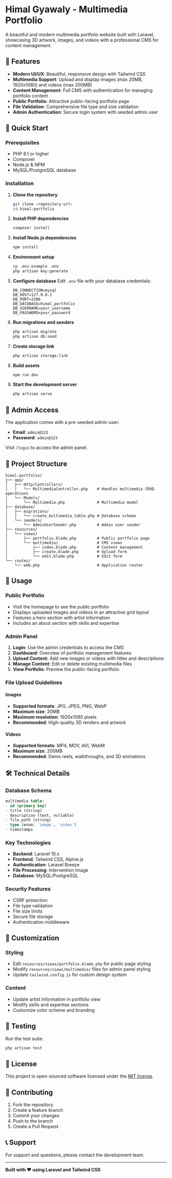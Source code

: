 # Himal Gyawaly - Multimedia Portfolio

A beautiful and modern multimedia portfolio website built with Laravel, showcasing 3D artwork, images, and videos with a professional CMS for content management.

## 🎨 Features

- **Modern UI/UX**: Beautiful, responsive design with Tailwind CSS
- **Multimedia Support**: Upload and display images (max 20MB, 1920x1080) and videos (max 200MB)
- **Content Management**: Full CMS with authentication for managing portfolio content
- **Public Portfolio**: Attractive public-facing portfolio page
- **File Validation**: Comprehensive file type and size validation
- **Admin Authentication**: Secure login system with seeded admin user

## 🚀 Quick Start

### Prerequisites
- PHP 8.1 or higher
- Composer
- Node.js & NPM
- MySQL/PostgreSQL database

### Installation

1. **Clone the repository**
   ```bash
   git clone <repository-url>
   cd himal-portfolio
   ```

2. **Install PHP dependencies**
   ```bash
   composer install
   ```

3. **Install Node.js dependencies**
   ```bash
   npm install
   ```

4. **Environment setup**
   ```bash
   cp .env.example .env
   php artisan key:generate
   ```

5. **Configure database**
   Edit `.env` file with your database credentials:
   ```env
   DB_CONNECTION=mysql
   DB_HOST=127.0.0.1
   DB_PORT=3306
   DB_DATABASE=himal_portfolio
   DB_USERNAME=your_username
   DB_PASSWORD=your_password
   ```

6. **Run migrations and seeders**
   ```bash
   php artisan migrate
   php artisan db:seed
   ```

7. **Create storage link**
   ```bash
   php artisan storage:link
   ```

8. **Build assets**
   ```bash
   npm run dev
   ```

9. **Start the development server**
   ```bash
   php artisan serve
   ```

## 👤 Admin Access

The application comes with a pre-seeded admin user:

- **Email**: `admin@123`
- **Password**: `admin@123`

Visit `/login` to access the admin panel.

## 📁 Project Structure

```
himal-portfolio/
├── app/
│   ├── Http/Controllers/
│   │   └── MultimediaController.php    # Handles multimedia CRUD operations
│   └── Models/
│       └── Multimedia.php              # Multimedia model
├── database/
│   ├── migrations/
│   │   └── create_multimedia_table.php # Database schema
│   └── seeders/
│       └── AdminUserSeeder.php         # Admin user seeder
├── resources/
│   └── views/
│       ├── portfolio.blade.php         # Public portfolio page
│       └── multimedia/                 # CMS views
│           ├── index.blade.php         # Content management
│           ├── create.blade.php        # Upload form
│           └── edit.blade.php          # Edit form
└── routes/
    └── web.php                         # Application routes
```

## 🎯 Usage

### Public Portfolio
- Visit the homepage to see the public portfolio
- Displays uploaded images and videos in an attractive grid layout
- Features a hero section with artist information
- Includes an about section with skills and expertise

### Admin Panel
1. **Login**: Use the admin credentials to access the CMS
2. **Dashboard**: Overview of portfolio management features
3. **Upload Content**: Add new images or videos with titles and descriptions
4. **Manage Content**: Edit or delete existing multimedia files
5. **View Portfolio**: Preview the public-facing portfolio

### File Upload Guidelines

#### Images
- **Supported formats**: JPG, JPEG, PNG, WebP
- **Maximum size**: 20MB
- **Maximum resolution**: 1920x1080 pixels
- **Recommended**: High-quality 3D renders and artwork

#### Videos
- **Supported formats**: MP4, MOV, AVI, WebM
- **Maximum size**: 200MB
- **Recommended**: Demo reels, walkthroughs, and 3D animations

## 🛠️ Technical Details

### Database Schema
```sql
multimedia table:
- id (primary key)
- title (string)
- description (text, nullable)
- file_path (string)
- type (enum: 'image', 'video')
- timestamps
```

### Key Technologies
- **Backend**: Laravel 10.x
- **Frontend**: Tailwind CSS, Alpine.js
- **Authentication**: Laravel Breeze
- **File Processing**: Intervention Image
- **Database**: MySQL/PostgreSQL

### Security Features
- CSRF protection
- File type validation
- File size limits
- Secure file storage
- Authentication middleware

## 🎨 Customization

### Styling
- Edit `resources/views/portfolio.blade.php` for public page styling
- Modify `resources/views/multimedia/` files for admin panel styling
- Update `tailwind.config.js` for custom design system

### Content
- Update artist information in portfolio view
- Modify skills and expertise sections
- Customize color scheme and branding

## 🧪 Testing

Run the test suite:
```bash
php artisan test
```

## 📝 License

This project is open-sourced software licensed under the [MIT license](https://opensource.org/licenses/MIT).

## 🤝 Contributing

1. Fork the repository
2. Create a feature branch
3. Commit your changes
4. Push to the branch
5. Create a Pull Request

## 📞 Support

For support and questions, please contact the development team.

---

**Built with ❤️ using Laravel and Tailwind CSS**
